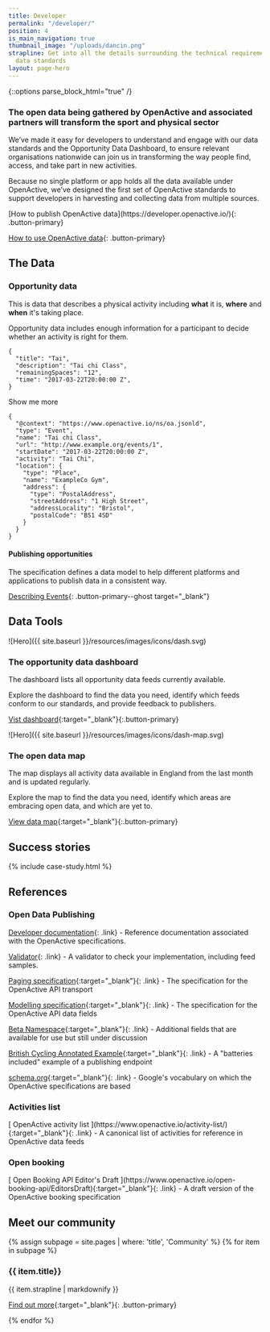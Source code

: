 ```yaml
---
title: Developer
permalink: "/developer/"
position: 4
is_main_navigation: true
thumbnail_image: "/uploads/dancin.png"
strapline: Get into all the details surrounding the technical requirements of our
  data standards
layout: page-hero
---
```


{::options parse_block_html="true" /}

<!--  ---------------->
<!-- HERO TEXT -->
<!--  ---------------->
<article>
<div class="one">

### The open data being gathered by OpenActive and associated partners will transform the sport and physical sector

We’ve made it easy for developers to understand and engage with our data standards and the Opportunity Data Dashboard, to ensure relevant organisations nationwide can join us in transforming the way people find, access, and take part in new activities.

Because no single platform or app holds all the data available under OpenActive, we’ve designed the first set of OpenActive standards to support developers in harvesting and collecting data from multiple sources.

</div>
</article>
<article>
<div class="two">
[How to publish OpenActive data](https://developer.openactive.io/){: .button-primary}

</div>
<div class="two">

[How to use OpenActive data](https://developer.openactive.io/using-data/){: .button-primary}

</div>
</article>

<!--  ---------------->
<!-- CODE -->
<!--  ---------------->
<article class="title-row invert developer-data">
<h2 class="sub-heading-two">The Data</h2>
<div class="code left">

### Opportunity data

This is data that describes a physical activity including **what** it is, **where** and **when** it's taking place.

Opportunity data includes enough information for a participant to decide whether an activity is right for them.

</div>
<div class="code right">
<div class="terminal">

    {
      "title": "Tai",
      "description": "Tai chi Class",
      "remainingSpaces": "12",
      "time": "2017-03-22T20:00:00 Z",
    }

</div>

<a class="data-show button-primary">Show me more</a>

</div>

<div class="further-code left">
<div class="terminal">

    {
      "@context": "https://www.openactive.io/ns/oa.jsonld",
      "type": "Event",
      "name": "Tai chi Class",
      "url": "http://www.example.org/events/1",
      "startDate": "2017-03-22T20:00:00 Z",
      "activity": "Tai Chi",
      "location": {
        "type": "Place",
        "name": "ExampleCo Gym",
        "address": {
          "type": "PostalAddress",
          "streetAddress": "1 High Street",
          "addressLocality": "Bristol",
          "postalCode": "BS1 4SD"
        }
      }
    }

</div>
</div>
<div class="further-code right">

#### Publishing opportunities

The specification defines a data model to help different platforms and applications to publish data in a consistent way.

[Describing Events](https://www.openactive.io/opportunity-data-primer/#describing-events){: .button-primary--ghost target="_blank"}

</div>
</article>

<!--  ---------------->
<!-- DASHBOARD -->
<!--  ---------------->
<article class="title-row dashboard">
<h2 class="sub-heading-two">Data Tools</h2>
<div class="two tworight">

![Hero]({{ site.baseurl }}/resources/images/icons/dash.svg)

</div>
<div class="two tworight">

### The opportunity data dashboard

The dashboard lists all opportunity data feeds currently available.

Explore the dashboard to find the data you need, identify which feeds conform to our standards, and provide feedback to publishers.

[Vist dashboard](http://status.openactive.io/){:target="_blank"}{:.button-primary}

</div>
</article>
<article class="dashboard">
<div class="two tworight">

![Hero]({{ site.baseurl }}/resources/images/icons/dash-map.svg)

</div>
<div class="two tworight">

### The open data map

The map displays all activity data available in England from the last month and is updated regularly.

Explore the map to find the data you need, identify which areas are embracing open data, and which are yet to. 

[View data map](http://mgo.ms/s/6lmxv){:target="_blank"}{:.button-primary}

</div>
</article>

<!--  ---------------->
<!-- CASE STUDIES -->
<!--  ---------------->
<article class="title-row">
<h2 class="sub-heading-two margin-top">Success stories</h2>
{% include case-study.html %}
</article>

<!--  ---------------->
<!-- CALL TO ACTION -->
<!--  ---------------->

<article class=" title-row">
<h2 class="sub-heading-two">References</h2>
<div class="one">
<h3>Open Data Publishing</h3>
<p></p>
  
[ Developer documentation](https://developer.openactive.io/){: .link} - Reference documentation associated with the OpenActive specifications.
  
[ Validator](https://validator.openactive.io/){: .link} - A validator to check your implementation, including feed samples.
  
[ Paging specification](https://www.openactive.io/realtime-paged-data-exchange/){:target="_blank"}{: .link} - The specification for the OpenActive API transport

[ Modelling specification](https://www.openactive.io/modelling-opportunity-data/){:target="_blank"}{: .link} - The specification for the OpenActive API data fields

[ Beta Namespace](https://www.openactive.io/ns-beta/){:target="_blank"}{: .link} - Additional fields that are available for use but still under discussion

[ British Cycling Annotated Example](https://github.com/openactive/activation/issues/104){:target="_blank"}{: .link} - A "batteries included" example of a publishing endpoint

[ schema.org](http://schema.org/){:target="_blank"}{: .link} - Google's vocabulary on which the OpenActive specifications are based

<h3>Activities list</h3>
<p></p>
[ OpenActive activity list ](https://www.openactive.io/activity-list/){:target="_blank"}{: .link} - A canonical list of activities for reference in OpenActive data feeds

<h3>Open booking</h3>
<p></p>
[ Open Booking API Editor's Draft ](https://www.openactive.io/open-booking-api/EditorsDraft){:target="_blank"}{: .link} -  A draft version of the OpenActive booking specification
</div>
</article>

<!-- <article class="call_to_action title-row">
<h2 class="sub-heading-two">Resources</h2>

<div class="subgrid">
<div class="four">

### How-to guides

Molestiae corporis rerum blanditiis voluptas vel. Vero dolorum commodi laboriosam quia. Qui hic optio doloremque.

\[Discover More\]( {{ site.baseurl }}{% link how-to.md %}){:.link}

</div>
<div class="four">

### Discussions

Learn more about how we’re making opportunity data easier to access, use, and share nationwide.

\[Discover More\]( {{ site.baseurl }}{% link discussions.md %}){:.link}

</div>
<div class="four">

### References

Dive into the detail by looking through our standards documentation and best practice guidance.

\[Discover More\]( {{ site.baseurl }}/slate/build){:.link target="_blank"}

</div>
<div class="four">

### eLearning

Guidance for developers on getting started, to help you learn how to publish and use your data to benefit your organisation.

\[Discover More\]( {{ site.baseurl }}{% link e-learning.md %}){: .link }

</div>
</div>
</article>

<!--  ---------------->
<!-- COMMUNITY CALL TO ACTION -->
<!--  ---------------->
<article class="call_to_action--full-width">
<h2 class="sub-heading-two">Meet our community</h2>
<div class="one">

{% assign subpage = site.pages | where: 'title', 'Community' %}
{% for item in subpage %}

### {{ item.title}}

{{ item.strapline | markdownify }}

[Find out more](https://www.openactive.io/community/){:target="_blank"}{: .button-primary}

</div>
<figure>
<div class="mask"></div>
<div class="image" style="background: url({{ site.baseurl }}{{ item.thumbnail_image }})center center / cover no-repeat;"></div>
</figure>
{% endfor %}

</article>
